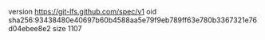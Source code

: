 version https://git-lfs.github.com/spec/v1
oid sha256:93438480e40697b60b4588aa5e79f9eb789ff63e780b3367321e76d04ebee8e2
size 1107
